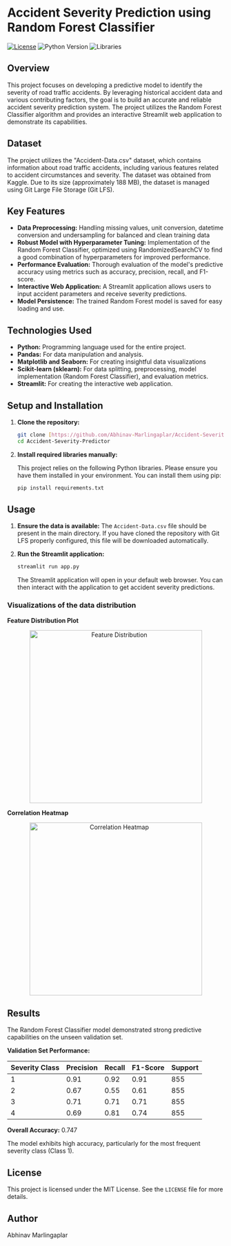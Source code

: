 # Accident Severity Prediction using Random Forest Classifier

[![License](https://img.shields.io/badge/License-MIT-yellow.svg)](https://opensource.org/licenses/MIT)
![Python Version](https://img.shields.io/badge/Python-3.x-blue.svg)
![Libraries](https://img.shields.io/badge/Libraries-Pandas%2CSklearn%2CStreamlit%2CMatplotlib%2CSeaborn%2CRandomizedSearchCV-brightgreen.svg)

## Overview

This project focuses on developing a predictive model to identify the severity of road traffic accidents. By leveraging historical accident data and various contributing factors, the goal is to build an accurate and reliable accident severity prediction system. The project utilizes the Random Forest Classifier algorithm and provides an interactive Streamlit web application to demonstrate its capabilities.

## Dataset

The project utilizes the "Accident-Data.csv" dataset, which contains information about road traffic accidents, including various features related to accident circumstances and severity. The dataset was obtained from Kaggle. Due to its size (approximately 188 MB), the dataset is managed using Git Large File Storage (Git LFS).

## Key Features

* **Data Preprocessing:** Handling missing values, unit conversion, datetime conversion and undersampling for balanced and clean training data
* **Robust Model with Hyperparameter Tuning:** Implementation of the Random Forest Classifier, optimized using RandomizedSearchCV to find a good combination of hyperparameters for improved performance.
* **Performance Evaluation:** Thorough evaluation of the model's predictive accuracy using metrics such as accuracy, precision, recall, and F1-score.
* **Interactive Web Application:** A Streamlit application allows users to input accident parameters and receive severity predictions.
* **Model Persistence:** The trained Random Forest model is saved for easy loading and use.

## Technologies Used

* **Python:** Programming language used for the entire project.
* **Pandas:** For data manipulation and analysis.
* **Matplotlib and Seaborn:** For creating insightful data visualizations
* **Scikit-learn (sklearn):** For data splitting, preprocessing, model implementation (Random Forest Classifier), and evaluation metrics.
* **Streamlit:** For creating the interactive web application.

## Setup and Installation

1.  **Clone the repository:**

    ```bash
    git clone [https://github.com/Abhinav-Marlingaplar/Accident-Severity-Predictor.git](https://github.com/Abhinav-Marlingaplar/Accident-Severity-Predictor.git)
    cd Accident-Severity-Predictor
    ```

2.  **Install required libraries manually:**

    This project relies on the following Python libraries. Please ensure you have them installed in your environment. You can install them using pip:

    ```bash
    pip install requirements.txt
    ```

## Usage

1.  **Ensure the data is available:** The  `Accident-Data.csv`  file should be present in the main directory.  If you have cloned the repository with Git LFS properly configured, this file will be downloaded automatically.

2.  **Run the Streamlit application:**

    ```bash
    streamlit run app.py
    ```

    The Streamlit application will open in your default web browser.  You can then interact with the application to get accident severity predictions.

### Visualizations of the data distribution

**Feature Distribution Plot**
<p align="center">
<img src="images/feature_distribution.png" alt="Feature Distribution" width="400"/>
</p>

**Correlation Heatmap**
<p align="center">
<img src="images/correlation_heatmap.png" alt="Correlation Heatmap" width="400"/>
</p>

## Results

The Random Forest Classifier model demonstrated strong predictive capabilities on the unseen validation set.

**Validation Set Performance:**

| Severity Class | Precision | Recall | F1-Score | Support |
| :------------- | :-------- | :----- | :------- | :------ |
| 1             | 0.91      | 0.92   | 0.91       | 855       |
| 2             | 0.67      | 0.55   | 0.61       | 855       |
| 3             | 0.71      | 0.71   | 0.71       | 855       |
| 4             | 0.69      | 0.81   | 0.74       | 855       |

**Overall Accuracy:** 0.747

The model exhibits high accuracy, particularly for the most frequent severity class (Class 1).

## License

This project is licensed under the MIT License. See the  `LICENSE`  file for more details.

## Author

Abhinav Marlingaplar
